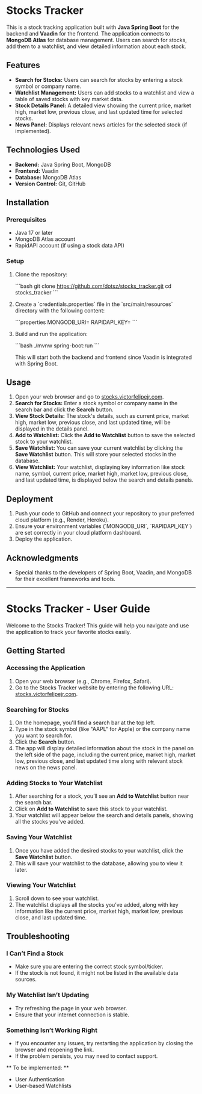
# Stocks Tracker

This is a stock tracking application built with **Java Spring Boot** for the backend and **Vaadin** for the frontend. The application connects to **MongoDB Atlas** for database management. Users can search for stocks, add them to a watchlist, and view detailed information about each stock.

## Features

- **Search for Stocks:** Users can search for stocks by entering a stock symbol or company name.
- **Watchlist Management:** Users can add stocks to a watchlist and view a table of saved stocks with key market data.
- **Stock Details Panel:** A detailed view showing the current price, market high, market low, previous close, and last updated time for selected stocks.
- **News Panel:** Displays relevant news articles for the selected stock (if implemented).

## Technologies Used

- **Backend:** Java Spring Boot, MongoDB
- **Frontend:** Vaadin
- **Database:** MongoDB Atlas
- **Version Control:** Git, GitHub

## Installation

### Prerequisites

- Java 17 or later
- MongoDB Atlas account
- RapidAPI account (if using a stock data API)

### Setup

1. Clone the repository:

   \`\`\`bash
   git clone https://github.com/dotsz/stocks_tracker.git
   cd stocks_tracker
   \`\`\`

2. Create a \`credentials.properties\` file in the \`src/main/resources\` directory with the following content:

   \`\`\`properties
   MONGODB_URI=<Your MongoDB Atlas URI>
   RAPIDAPI_KEY=<Your RapidAPI Key>
   \`\`\`

3. Build and run the application:

   \`\`\`bash
   ./mvnw spring-boot:run
   \`\`\`

   This will start both the backend and frontend since Vaadin is integrated with Spring Boot.

## Usage

1. Open your web browser and go to [stocks.victorfelipejr.com](http://stocks.victorfelipejr.com).
2. **Search for Stocks:** Enter a stock symbol or company name in the search bar and click the **Search** button.
3. **View Stock Details:** The stock's details, such as current price, market high, market low, previous close, and last updated time, will be displayed in the details panel.
4. **Add to Watchlist:** Click the **Add to Watchlist** button to save the selected stock to your watchlist.
5. **Save Watchlist:** You can save your current watchlist by clicking the **Save Watchlist** button. This will store your selected stocks in the database.
6. **View Watchlist:** Your watchlist, displaying key information like stock name, symbol, current price, market high, market low, previous close, and last updated time, is displayed below the search and details panels.

## Deployment

1. Push your code to GitHub and connect your repository to your preferred cloud platform (e.g., Render, Heroku).
2. Ensure your environment variables (\`MONGODB_URI\`, \`RAPIDAPI_KEY\`) are set correctly in your cloud platform dashboard.
3. Deploy the application.


## Acknowledgments

- Special thanks to the developers of Spring Boot, Vaadin, and MongoDB for their excellent frameworks and tools.

---

# Stocks Tracker - User Guide

Welcome to the Stocks Tracker! This guide will help you navigate and use the application to track your favorite stocks easily.

## Getting Started

### Accessing the Application

1. Open your web browser (e.g., Chrome, Firefox, Safari).
2. Go to the Stocks Tracker website by entering the following URL: [stocks.victorfelipejr.com](http://stocks.victorfelipejr.com).

### Searching for Stocks

1. On the homepage, you'll find a search bar at the top left.
2. Type in the stock symbol (like "AAPL" for Apple) or the company name you want to search for.
3. Click the **Search** button.
4. The app will display detailed information about the stock in the panel on the left side of the page, including the current price, market high, market low, previous close, and last updated time along with relevant stock news on the news panel.

### Adding Stocks to Your Watchlist

1. After searching for a stock, you’ll see an **Add to Watchlist** button near the search bar.
2. Click on **Add to Watchlist** to save this stock to your watchlist.
3. Your watchlist will appear below the search and details panels, showing all the stocks you've added.

### Saving Your Watchlist

1. Once you have added the desired stocks to your watchlist, click the **Save Watchlist** button.
2. This will save your watchlist to the database, allowing you to view it later.

### Viewing Your Watchlist

1. Scroll down to see your watchlist.
2. The watchlist displays all the stocks you’ve added, along with key information like the current price, market high, market low, previous close, and last updated time.

## Troubleshooting

### I Can’t Find a Stock

- Make sure you are entering the correct stock symbol/ticker.
- If the stock is not found, it might not be listed in the available data sources.

### My Watchlist Isn’t Updating

- Try refreshing the page in your web browser.
- Ensure that your internet connection is stable.

### Something Isn’t Working Right

- If you encounter any issues, try restarting the application by closing the browser and reopening the link.
- If the problem persists, you may need to contact support.


** To be implemented: **
- User Authentication
- User-based Watchlists